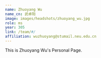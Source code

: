 ```yaml
---
name: Zhuoyang Wu
name_cn: 武卓阳
image: images/headshots/zhuoyang_wu.jpg
role: ms
year: 305
link: /team/#/
affiliation: wuzhuoyang@stumail.neu.edu.cn
---
```


This is Zhuoyang Wu's Personal Page.